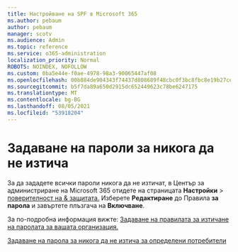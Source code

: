 ```yaml
---
title: Настройване на SPF в Microsoft 365
ms.author: pebaum
author: pebaum
manager: scotv
ms.audience: Admin
ms.topic: reference
ms.service: o365-administration
localization_priority: Normal
ROBOTS: NOINDEX, NOFOLLOW
ms.custom: 0ba5e44e-f0ae-4978-98a3-90065447af08
ms.openlocfilehash: 00b884de904343f74437d808689f48cbc0f3bc8fbc8e19b27cebd1e2a68fdd71
ms.sourcegitcommit: b5f7da89a650d2915dc652449623c78be6247175
ms.translationtype: MT
ms.contentlocale: bg-BG
ms.lasthandoff: 08/05/2021
ms.locfileid: "53918204"
---
```

# <a name="set-passwords-to-never-expire"></a>Задаване на пароли за никога да не изтича 

За да зададете всички пароли никога да не изтичат, в Център за администриране на Microsoft 365 отидете на страницата **Настройки**  >  [поверителност на &amp; защитата.](https://portal.office.com/adminportal/home#/settings/security) Изберете **Редактиране** до Правила **за парола** и завъртете плъзгача на **Включване**.
  
За по-подробна информация вижте: [Задаване на правилата за изтичане на паролата за вашата организация.](https://docs.microsoft.com/microsoft-365/admin/manage/set-password-expiration-policy)
  
[Задаване на парола за никога да не изтича за определени потребители](https://docs.microsoft.com/microsoft-365/admin/add-users/set-password-to-never-expire)
  
